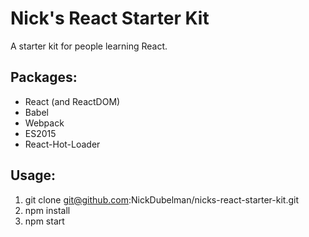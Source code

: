 # Nick's React Starter Kit

A starter kit for people learning React. 

## Packages:
* React (and ReactDOM)
* Babel
* Webpack
* ES2015
* React-Hot-Loader

## Usage:

1. git clone git@github.com:NickDubelman/nicks-react-starter-kit.git
2. npm install
3. npm start
